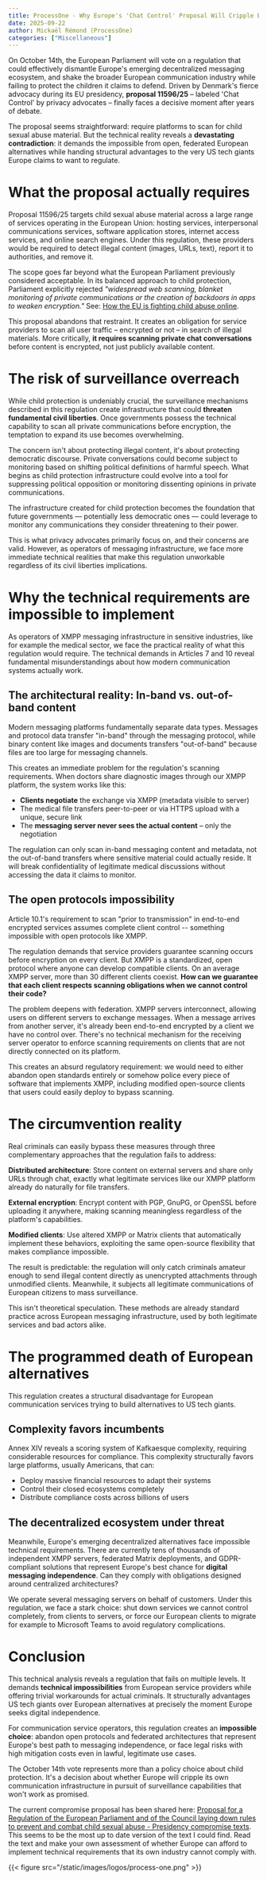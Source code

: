 ```yaml
---
title: ProcessOne - Why Europe's 'Chat Control' Proposal Will Cripple European Communication Industry While Failing to Protect Children
date: 2025-09-22
author: Mickaël Rémond (ProcessOne)
categories: ["Miscellaneous"]
---
```


On October 14th, the European Parliament will vote on a regulation that could effectively dismantle Europe's emerging decentralized messaging ecosystem, and shake the broader European communication industry while failing to protect the children it claims to defend. Driven by Denmark's fierce advocacy during its EU presidency, **proposal 11596/25** – labeled 'Chat Control' by privacy advocates – finally faces a decisive moment after years of debate.

The proposal seems straightforward: require platforms to scan for child sexual abuse material. But the technical reality reveals a **devastating contradiction**: it demands the impossible from open, federated European alternatives while handing structural advantages to the very US tech giants Europe claims to want to regulate.

# What the proposal actually requires

Proposal 11596/25 targets child sexual abuse material across a large range of services operating in the European Union: hosting services, interpersonal communications services, software application stores, internet access services, and online search engines. Under this regulation, these providers would be required to detect illegal content (images, URLs, text), report it to authorities, and remove it.

The scope goes far beyond what the European Parliament previously considered acceptable. In its balanced approach to child protection, Parliament explicitly rejected _"widespread web scanning, blanket monitoring of private communications or the creation of backdoors in apps to weaken encryption."_ See: [How the EU is fighting child abuse online](https://www.europarl.europa.eu/topics/en/article/20231116STO11629/how-the-eu-is-fighting-child-sexual-abuse-online?ref=process-one.net).

This proposal abandons that restraint. It creates an obligation for service providers to scan all user traffic – encrypted or not – in search of illegal materials. More critically, **it requires scanning private chat conversations** before content is encrypted, not just publicly available content.

# The risk of surveillance overreach

While child protection is undeniably crucial, the surveillance mechanisms described in this regulation create infrastructure that could **threaten fundamental civil liberties**. Once governments possess the technical capability to scan all private communications before encryption, the temptation to expand its use becomes overwhelming.

The concern isn't about protecting illegal content, it's about protecting democratic discourse. Private conversations could become subject to monitoring based on shifting political definitions of harmful speech. What begins as child protection infrastructure could evolve into a tool for suppressing political opposition or monitoring dissenting opinions in private communications.

The infrastructure created for child protection becomes the foundation that future governments — potentially less democratic ones — could leverage to monitor any communications they consider threatening to their power.

This is what privacy advocates primarily focus on, and their concerns are valid. However, as operators of messaging infrastructure, we face more immediate technical realities that make this regulation unworkable regardless of its civil liberties implications.

# Why the technical requirements are impossible to implement

As operators of XMPP messaging infrastructure in sensitive industries, like for example the medical sector, we face the practical reality of what this regulation would require. The technical demands in Articles 7 and 10 reveal fundamental misunderstandings about how modern communication systems actually work.

## The architectural reality: In-band vs. out-of-band content

Modern messaging platforms fundamentally separate data types. Messages and protocol data transfer "in-band" through the messaging protocol, while binary content like images and documents transfers "out-of-band" because files are too large for messaging channels.

This creates an immediate problem for the regulation's scanning requirements. When doctors share diagnostic images through our XMPP platform, the system works like this:

- **Clients negotiate** the exchange via XMPP (metadata visible to server)
- The medical file transfers peer-to-peer or via HTTPS upload with a unique, secure link
- The **messaging server never sees the actual content** – only the negotiation

The regulation can only scan in-band messaging content and metadata, not the out-of-band transfers where sensitive material could actually reside. It will break confidentiality of legitimate medical discussions without accessing the data it claims to monitor.

## The open protocols impossibility

Article 10.1's requirement to scan "prior to transmission" in end-to-end encrypted services assumes complete client control -- something impossible with open protocols like XMPP.

The regulation demands that service providers guarantee scanning occurs before encryption on every client. But XMPP is a standardized, open protocol where anyone can develop compatible clients. On an average XMPP server, more than 30 different clients coexist. **How can we guarantee that each client respects scanning obligations when we cannot control their code?**

The problem deepens with federation. XMPP servers interconnect, allowing users on different servers to exchange messages. When a message arrives from another server, it's already been end-to-end encrypted by a client we have no control over. There's no technical mechanism for the receiving server operator to enforce scanning requirements on clients that are not directly connected on its platform.

This creates an absurd regulatory requirement: we would need to either abandon open standards entirely or somehow police every piece of software that implements XMPP, including modified open-source clients that users could easily deploy to bypass scanning.

# The circumvention reality

Real criminals can easily bypass these measures through three complementary approaches that the regulation fails to address:

**Distributed architecture**: Store content on external servers and share only URLs through chat, exactly what legitimate services like our XMPP platform already do naturally for file transfers.

**External encryption**: Encrypt content with PGP, GnuPG, or OpenSSL before uploading it anywhere, making scanning meaningless regardless of the platform's capabilities.

**Modified clients**: Use altered XMPP or Matrix clients that automatically implement these behaviors, exploiting the same open-source flexibility that makes compliance impossible.

The result is predictable: the regulation will only catch criminals amateur enough to send illegal content directly as unencrypted attachments through unmodified clients. Meanwhile, it subjects all legitimate communications of European citizens to mass surveillance.

This isn't theoretical speculation. These methods are already standard practice across European messaging infrastructure, used by both legitimate services and bad actors alike.

# The programmed death of European alternatives

This regulation creates a structural disadvantage for European communication services trying to build alternatives to US tech giants.

## Complexity favors incumbents

Annex XIV reveals a scoring system of Kafkaesque complexity, requiring considerable resources for compliance. This complexity structurally favors large platforms, usually Americans, that can:

- Deploy massive financial resources to adapt their systems
- Control their closed ecosystems completely
- Distribute compliance costs across billions of users

## The decentralized ecosystem under threat

Meanwhile, Europe's emerging decentralized alternatives face impossible technical requirements. There are currently tens of thousands of independent XMPP servers, federated Matrix deployments, and GDPR-compliant solutions that represent Europe's best chance for **digital messaging independence**. Can they comply with obligations designed around centralized architectures?

We operate several messaging servers on behalf of customers. Under this regulation, we face a stark choice: shut down services we cannot control completely, from clients to servers, or force our European clients to migrate for example to Microsoft Teams to avoid regulatory complications.

# Conclusion

This technical analysis reveals a regulation that fails on multiple levels. It demands **technical impossibilities** from European service providers while offering trivial workarounds for actual criminals. It structurally advantages US tech giants over European alternatives at precisely the moment Europe seeks digital independence.

For communication service operators, this regulation creates an **impossible choice**: abandon open protocols and federated architectures that represent Europe's best path to messaging independence, or face legal risks with high mitigation costs even in lawful, legitimate use cases.

The October 14th vote represents more than a policy choice about child protection. It's a decision about whether Europe will cripple its own communication infrastructure in pursuit of surveillance capabilities that won't work as promised.

The current compromise proposal has been shared here: [Proposal for a Regulation of the European Parliament and of the Council laying down rules to prevent and combat child sexual abuse - Presidency compromise texts](https://cdn.netzpolitik.org/wp-upload/2025/07/2025-07-24_Council_Presidency_LEWP_CSA-R_Compromise-texts_11596.pdf?ref=process-one.net). This seems to be the most up to date version of the text I could find. Read the text and make your own assessment of whether Europe can afford to implement technical requirements that its own industry cannot comply with.

{{< figure src="/static/images/logos/process-one.png" >}}
